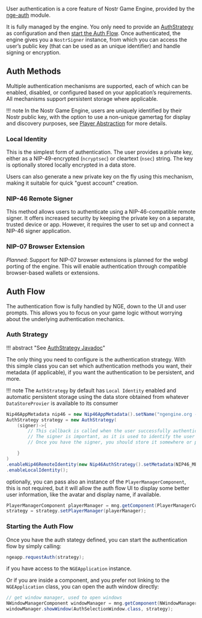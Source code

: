 User authentication is a core feature of Nostr Game Engine, provided by the [nge-auth](https://javadoc.ngengine.org/org/ngengine/auth/package-summary.html) module. 

It is fully managed by the engine. You only need to provide an [AuthStrategy](https://javadoc.ngengine.org/org/ngengine/auth/AuthStrategy.html) as configuration and then [start the Auth Flow](#starting-the-auth-flow). Once authenticated, the engine gives you a `NostrSigner` instance, from which you can access the user’s public key (that can be used as an unique identifier) and handle signing or encryption.



## Auth Methods

Multiple authentication mechanisms are supported, each of which can be enabled, disabled, or configured based on your application’s requirements. All mechanisms support persistent storage where applicable.

!!! note
    In the Nostr Game Engine, users are uniquely identified by their Nostr public key, with the option to use a non-unique gamertag for display and discovery purposes, see [Player Abstraction](./network/player.md) for more details.


### Local Identity

This is the simplest form of authentication. The user provides a private key, either as a NIP-49-encrypted (`ncryptsec`) or cleartext (`nsec`) string. The key is optionally stored locally encrypted in a data store.

Users can also generate a new private key on the fly using this mechanism, making it suitable for quick "guest account" creation.

### NIP-46 Remote Signer

This method allows users to authenticate using a NIP-46-compatible remote signer. It offers increased security by keeping the private key on a separate, trusted device or app. However, it requires the user to set up and connect a NIP-46 signer application.

### NIP-07 Browser Extension

*Planned*: Support for NIP-07 browser extensions is planned for the webgl porting of the engine.
This will enable authentication through compatible browser-based wallets or extensions.
 

## Auth Flow

The authentication flow is fully handled by NGE, down to the UI and user prompts. This allows you to focus on your game logic without worrying about the underlying authentication mechanics.

### Auth Strategy
!!! abstract "See [AuthStrategy Javadoc](https://javadoc.ngengine.org/org/ngengine/auth/AuthStrategy.html)"

The only thing you need to configure is the authentication strategy. With this simple class you can set which authentication methods you want, their metadata (if applicable), if you want the authentication to be persistent, and more.

!!! note
    The `AuthStrategy` by default has `Local Identity` enabled and automatic persistent storage using the data store obtained from whatever `DataStoreProvier` is available to its consumer


```java
Nip46AppMetadata nip46 = new Nip46AppMetadata().setName("ngengine.org - Unnamed App"); 
AuthStrategy strategy = new AuthStrategy(
    (signer)->{
        // This callback is called when the user successfully authenticates.
        // The signer is important, as it is used to identify the user and interact with the Nostr protocol in many different ways
        // Once you have the signer, you should store it somewhere or pass it to a component.

    }
)
.enableNip46RemoteIdentity(new Nip46AuthStrategy().setMetadata(NIP46_METADATA)) // the nip-46 strategy comes with sane defaults, so we often only need to set the metadata
.enableLocalIdentity();
```

optionally, you can pass also an instance of the `PlayerManagerComponent`, this is not required, but it will allow the auth flow UI to display some better user information, like the avatar and display name, if available.

```java
PlayerManagerComponent playerManager = mng.getComponent(PlayerManagerComponent.class);
strategy = strategy.setPlayerManager(playerManager);
```

### Starting the Auth Flow

Once you have the auth stategy defined, you can start the authentication flow by simply calling:

```java
ngeapp.requestAuth(strategy);
```

if you have access to the `NGEApplication` instance.

Or if you are inside a component, and you prefer not linking to the `NGEApplication` class, you can open the auth window directly:

```java
// get window manager, used to open windows
NWindowManagerComponent windowManager = mng.getComponent(NWindowManagerComponent.class);
windowManager.showWindow(AuthSelectionWindow.class, strategy);
```
